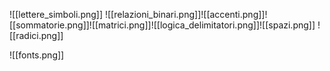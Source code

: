 ![[lettere_simboli.png]]
![[relazioni_binari.png]]![[accenti.png]]![[sommatorie.png]]![[matrici.png]]![[logica_delimitatori.png]]![[spazi.png]]
![[radici.png]]

![[fonts.png]]